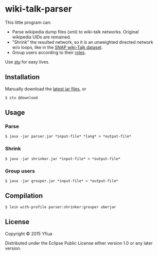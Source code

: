 # wiki-talk-parser

This little program can:

* Parse wikipedia dump files (xml) to wiki-talk networks. Original wikipedia UIDs are remained.
* "Shrink" the resulted network, so it is an unweighted directed network w/o loops, 
like in the [SNAP wiki-Talk dataset](https://snap.stanford.edu/data/wiki-Talk.html).
* Group users according to their [roles](https://en.wikipedia.org/wiki/Wikipedia:User_access_levels).

Use [stu](https://github.com/kunegis/stu) for easy lives.

## Installation

Manually download the [latest jar files](https://github.com/yfiua/wiki-talk-parser/releases/latest), or

    $ stu @download

## Usage
### Parse

    $ java -jar parser.jar *input-file* *lang* > *output-file*

### Shrink

    $ java -jar shrinker.jar *input-file* > *output-file*
    
### Group users

    $ java -jar grouper.jar *input-file* > *output-file*

## Compilation

    $ lein with-profile parser:shrinker:grouper uberjar

## License

Copyright © 2015 Yfiua

Distributed under the Eclipse Public License either version 1.0 or any later version.
